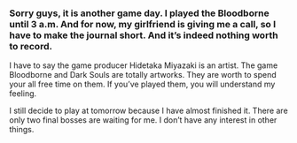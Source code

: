 ### Sorry guys, it is another game day. I played the Bloodborne until 3 a.m. And for now, my girlfriend is giving me a call, so I have to make the journal short. And it’s indeed nothing worth to record.

I have to say the game producer Hidetaka Miyazaki is an artist. The game Bloodborne and Dark Souls are totally artworks. They are worth to spend your all free time on them. If you’ve played them, you will understand my feeling.

I still decide to play at tomorrow because I have almost finished it. There are only two final bosses are waiting for me. I don’t have any interest in other things.
